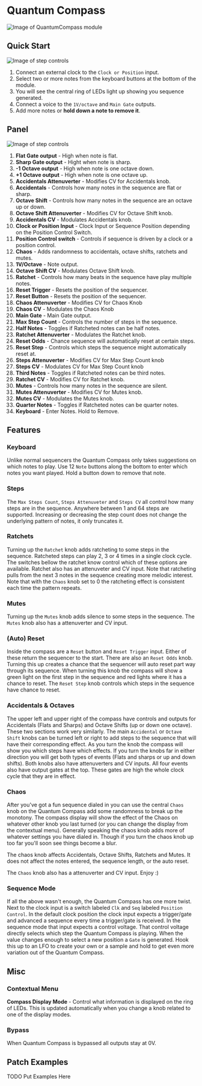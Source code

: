 # Quantum Compass
![Image of QuantumCompass module](../images/QuantumCompass.png)

## Quick Start

![Image of step controls](../images/QuantumCompass/quick_start_1.png)

1. Connect an external clock to the `Clock or Position` input.
2. Select two or more notes from the keyboard buttons at the bottom of the module.
3. You will see the central ring of LEDs light up showing you sequence generated. 
4. Connect a voice to the `1V/octave` and `Main Gate` outputs.
5. Add more notes or **hold down a note to remove it**.

## Panel

![Image of step controls](../images/QuantumCompass/labels.png)

1. **Flat Gate output** - High when note is flat.
2. **Sharp Gate output** - Hight when note is sharp.
3. **-1 Octave output** - High when note is one octave down.
4. **+1 Octave output** - High when note is one octave up.
5. **Accidentals Attenuverter** - Modifies CV for Accidentals knob.
6. **Accidentals** - Controls how many notes in the sequence are flat or sharp.
7. **Octave Shift** - Controls how many notes in the sequence are an octave up or down.
8. **Octave Shift Attenuverter** - Modifies CV for Octave Shift knob.
9. **Accidentals CV** - Modulates Accidentals knob.
10. **Clock or Position Input** - Clock Input or Sequence Position depending on the Position Control Switch.
11. **Position Control switch** - Controls if sequence is driven by a clock or a position control.
12. **Chaos** - Adds randomness to accidentals, octave shifts, ratchets and mutes.
13. **1V/Octave** - Note output.
14. **Octave Shift CV** - Modulates Octave Shift knob.
15. **Ratchet** - Controls how many beats in the sequence have play multiple notes.
16. **Reset Trigger** - Resets the position of the sequencer.
17. **Reset Button** - Resets the position of the sequencer.
18. **Chaos Attenuverter** - Modifies CV for Chaos Knob
19. **Chaos CV** - Modulates the Chaos Knob
20.  **Main Gate** - Main Gate output.
21. **Max Step Count** - Controls the number of steps in the sequence.
22. **Half Notes** - Toggles if Ratcheted notes can be half notes.
23. **Ratchet Attenuverter** - Modulates the Ratchet knob.
24. **Reset Odds** - Chance sequence will automatically reset at certain steps.
25. **Reset Step** - Controls which steps the sequence might automatically reset at.
26. **Steps Attenuverter** - Modifies CV for Max Step Count knob
27.  **Steps CV** - Modulates CV for Max Step Count knob
28. **Third Notes** - Toggles if Ratcheted notes can be third notes.
29. **Ratchet CV** - Modifies CV for Ratchet knob.
26. **Mutes** - Controls how many notes in the sequence are silent.
27. **Mutes Attenuverter** - Modifies CV for Mutes knob.
28. **Mutes CV** - Modulates the Mutes knob.
30. **Quarter Notes** - Toggles if Ratcheted notes can be quarter notes.
32. **Keyboard** - Enter Notes. Hold to Remove. 

## Features

### Keyboard 

Unlike normal sequencers the Quantum Compass only takes suggestions on which notes to play. Use 12 `Note` buttons along the bottom to enter which notes you want played. Hold a button down to remove that note.

### Steps 

The `Max Steps Count`, `Steps Attenuveter` and `Steps CV` all control how many steps are in the sequence. Anywhere between 1 and 64 steps are supported. Increasing or decreasing the step count does not change the underlying pattern of notes, it only truncates it.

### Ratchets

Turning up the `Ratchet` knob adds ratcheting to some steps in the sequence. Ratcheted steps can play 2, 3 or 4 times in a single clock cycle. The switches bellow the ratchet know control which of these options are available.  Ratchet also has an attenuveter and CV input. Note that ratcheting pulls from the next 3 notes in the sequence creating more melodic interest. Note that with the `Chaos` knob set to 0 the ratcheting effect is consistent each time the pattern repeats.

### Mutes

Turning up the `Mutes` knob adds silence to some steps in the sequence. The `Mutes` knob also has a attenuverter and CV input. 

### (Auto) Reset

Inside the compass are a `Reset` button and `Reset Trigger` input. Either of these return the sequencer to the start. There are also an `Reset Odds` knob. Turning this up creates a chance that the sequencer will auto reset part way through its sequence. When turning this knob the compass will show a green light on the first step in the sequence and red lights where it has a chance to reset. The `Reset Step` knob controls which steps in the sequence have chance to reset.

### Accidentals & Octaves

The upper left and upper right of the compass have controls and outputs for Accidentals (Flats and Sharps) and Octave Shifts (up or down one octave). These two sections work very similarly. The main `Accidental` or `Octave Shift` knobs can be turned left or right to add steps to the sequence that will have their corresponding effect. As you turn the knob the compass will show you which steps have which effects. If you turn the knobs far in either direction you will get both types of events (Flats and sharps or up and down shifts). Both knobs also have attenuverters and CV inputs. All four events also have output gates at the top. These gates are high the whole clock cycle that they are in effect.

### Chaos

After you've got a fun sequence dialed in you can use the central `Chaos` knob on the Quantum Compass add some randomness to break up the monotony. The compass display will show the effect of the Chaos on whatever other knob you last turned (or you can change the display from the contextual menu). Generally speaking the chaos knob adds more of whatever settings you have dialed in. Though if you turn the chaos knob up too far you'll soon see things become a blur. 

The chaos knob affects Accidentals, Octave Shifts, Ratchets and Mutes. It does not affect the notes entered, the sequence length, or the auto reset.

The `Chaos` knob also has a attenuverter and CV input. Enjoy :)

### Sequence Mode

If all the above wasn't enough, the Quantum Compass has one more twist. Next to the clock input is a switch labeled `Clk` and `Seq` labeled `Position Control`. In the default clock position the clock input expects a trigger/gate and advanced a sequence every time a trigger/gate is received. In the sequence mode that input expects a control voltage. That control voltage directly selects which step the Quantum Compass is playing. When the value changes enough to select a new position a `Gate` is generated. Hook this up to an LFO to create your own or a sample and hold to get even more variation out of the Quantum Compass.

## Misc

### Contextual Menu

**Compass Display Mode** - Control what information is displayed on the ring of LEDs. This is updated automatically when you change a knob related to one of the display modes.

### Bypass
When Quantum Compass is bypassed all outputs stay at 0V.

## Patch Examples

TODO Put Examples Here